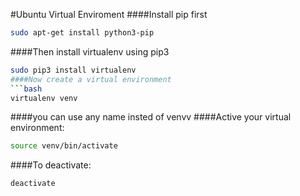 #Ubuntu Virtual Enviroment
####Install pip first
```bash
sudo apt-get install python3-pip
```
####Then install virtualenv using pip3
```bash
sudo pip3 install virtualenv 
####Now create a virtual environment
```bash
virtualenv venv
```
####you can use any name insted of venvv
####Active your virtual environment:
```bash
source venv/bin/activate
```
####To deactivate:
```bash
deactivate
```

